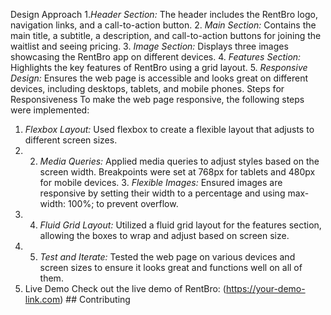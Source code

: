  Design Approach 
 1.*Header Section:* The header includes the RentBro logo, navigation links, and a call-to-action button.
 2. *Main Section:* Contains the main title, a subtitle, a description, and call-to-action buttons for joining the waitlist and seeing pricing. 
 3. *Image Section:* Displays three images showcasing the RentBro app on different devices.
 4. *Features Section:* Highlights the key features of RentBro using a grid layout.
 5. *Responsive Design:* Ensures the web page is accessible and looks great on different devices, including desktops, tablets, and mobile phones. 
  Steps for Responsiveness To make the web page responsive, the following steps were implemented: 
  1. *Flexbox Layout:* Used flexbox to create a flexible layout that adjusts to different screen sizes.
  2. 2. *Media Queries:* Applied media queries to adjust styles based on the screen width. Breakpoints were set at 768px for tablets and 480px for mobile devices. 3. *Flexible Images:* Ensured images are responsive by setting their width to a percentage and using max-width: 100%; to prevent overflow.
3. 4. *Fluid Grid Layout:* Utilized a fluid grid layout for the features section, allowing the boxes to wrap and adjust based on screen size.
 5. 5. *Test and Iterate:* Tested the web page on various devices and screen sizes to ensure it looks great and functions well on all of them.
6.  Live Demo Check out the live demo of RentBro: (https://your-demo-link.com) ## Contributing
 
 
